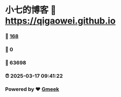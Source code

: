 # 小七的博客 :link: https://qigaowei.github.io 
### :page_facing_up: [168](https://qigaowei.github.io/tag.html) 
### :speech_balloon: 0 
### :hibiscus: 63698 
### :alarm_clock: 2025-03-17 09:41:22 
### Powered by :heart: [Gmeek](https://github.com/Meekdai/Gmeek)
